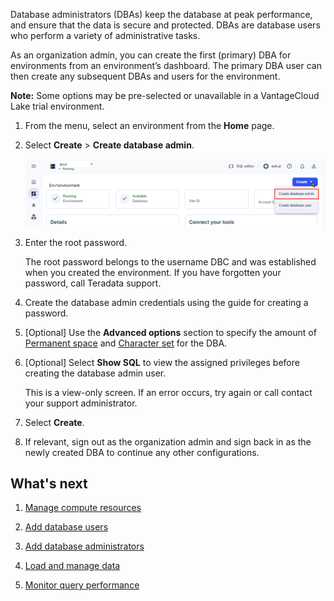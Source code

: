 Database administrators (DBAs) keep the database at peak performance, and ensure that the data is secure and protected. DBAs are database users who perform a variety of administrative tasks.

As an organization admin, you can create the first (primary) DBA for environments from an environment’s dashboard. The primary DBA user can then create any subsequent DBAs and users for the environment.

**Note:** Some options may be pre-selected or unavailable in a VantageCloud Lake trial environment.

1.  From the menu, select an environment from the **Home** page.


1.  Select **Create** > **Create database admin**.

    ![Create database admin view.](Images/rur1731533011728.png)


1.  Enter the root password.

    The root password belongs to the username DBC and was established when you created the environment. If you have forgotten your password, call Teradata support.


1.  Create the database admin credentials using the guide for creating a password.


1.  [Optional] Use the **Advanced options** section to specify the amount of [Permanent space](yvc1731523611301.md) and [Character set](hnk1731523638342.md) for the DBA.


1.  [Optional] Select **Show SQL** to view the assigned privileges before creating the database admin user.

    This is a view-only screen. If an error occurs, try again or call contact your support administrator.


1.  Select **Create**.


1.  If relevant, sign out as the organization admin and sign back in as the newly created DBA to continue any other configurations.


## What's next


1.  [Manage compute resources](nmr1658424425362.md)


1.  [Add database users](wxe1659392685092.md)


1.  [Add database administrators](chs1723830476456.md)


1.  [Load and manage data](jwm1694121113608.md)


1.  [Monitor query performance](ajr1640280560519.md)


